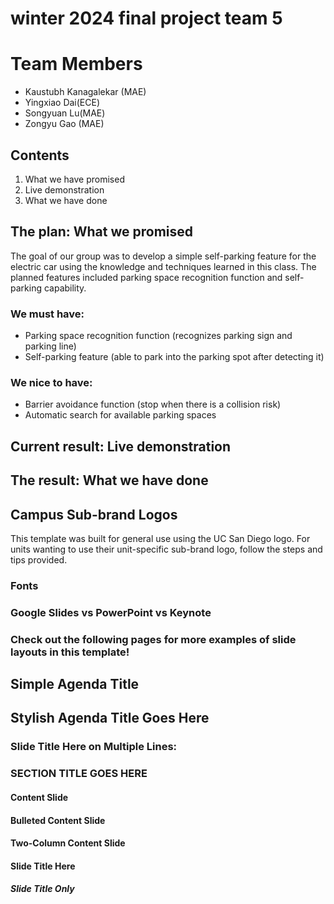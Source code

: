 # winter 2024 final project team 5


# Team Members
- Kaustubh Kanagalekar (MAE)
- Yingxiao Dai(ECE)
- Songyuan Lu(MAE)
- Zongyu Gao (MAE)

## Contents
1. What we have promised
2. Live demonstration
3. What we have done

## The plan: What we promised
The goal of our group was to develop a simple self-parking feature for the electric car using the knowledge and techniques learned in this class. The planned features included parking space recognition function and self-parking capability.

### We must have:
- Parking space recognition function (recognizes parking sign and parking line)
- Self-parking feature (able to park into the parking spot after detecting it)

### We nice to have:
- Barrier avoidance function (stop when there is a collision risk)
- Automatic search for available parking spaces

## Current result: Live demonstration

## The result: What we have done

## Campus Sub-brand Logos
This template was built for general use using the UC San Diego logo. For units wanting to use their unit-specific sub-brand logo, follow the steps and tips provided.

### Fonts

### Google Slides vs PowerPoint vs Keynote

### Check out the following pages for more examples of slide layouts in this template!

## Simple Agenda Title

## Stylish Agenda Title Goes Here

### Slide Title Here on Multiple Lines:

### SECTION TITLE GOES HERE

#### Content Slide
  
#### Bulleted Content Slide
  
#### Two-Column Content Slide
  
#### Slide Title Here
  
##### Slide Title Only
  
```
  
```

